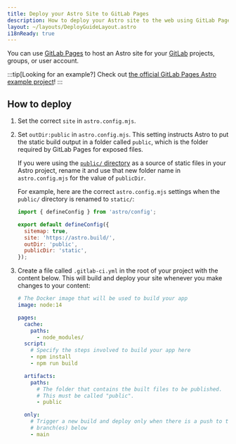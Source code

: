 ```yaml
---
title: Deploy your Astro Site to GitLab Pages
description: How to deploy your Astro site to the web using GitLab Pages.
layout: ~/layouts/DeployGuideLayout.astro
i18nReady: true
---
```


You can use [GitLab Pages](https://pages.gitlab.io/) to host an Astro site for your [GitLab](https://about.gitlab.com/) projects, groups, or user account.

:::tip[Looking for an example?]
Check out [the official GitLab Pages Astro example project](https://gitlab.com/pages/astro)!
:::

## How to deploy

1. Set the correct `site` in `astro.config.mjs`.
2. Set `outDir:public` in `astro.config.mjs`. This setting instructs Astro to put the static build output in a folder called `public`, which is the folder required by GitLab Pages for exposed files.

   If you were using the [`public/` directory](/en/core-concepts/project-structure/#public) as a source of static files in your Astro project, rename it and use that new folder name in `astro.config.mjs` for the value of `publicDir`.

   For example, here are the correct `astro.config.mjs` settings when the `public/` directory is renamed to `static/`:

   ```js
   import { defineConfig } from 'astro/config';
   
   export default defineConfig({
     sitemap: true,
     site: 'https://astro.build/',
     outDir: 'public',
     publicDir: 'static',
   });
   ```

3. Create a file called `.gitlab-ci.yml` in the root of your project with the content below. This will build and deploy your site whenever you make changes to your content:

   ```yaml
   # The Docker image that will be used to build your app
   image: node:14
   
   pages:
     cache:
       paths:
         - node_modules/
     script:
       # Specify the steps involved to build your app here
       - npm install
       - npm run build

     artifacts:
       paths:
         # The folder that contains the built files to be published.
         # This must be called "public".
         - public

     only:
       # Trigger a new build and deploy only when there is a push to the
       # branch(es) below
       - main
   ```
